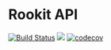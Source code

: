 Rookit API
============
[![Build Status](https://travis-ci.org/JPDSousa/rookit-api.svg?branch=master)](https://travis-ci.org/JPDSousa/rookit-api)
[![](https://jitpack.io/v/JPDSousa/rookit-api.svg)](https://jitpack.io/#JPDSousa/rookit-api)
[![codecov](https://codecov.io/gh/JPDSousa/rookit-api/branch/master/graph/badge.svg)](https://codecov.io/gh/JPDSousa/rookit-api)
